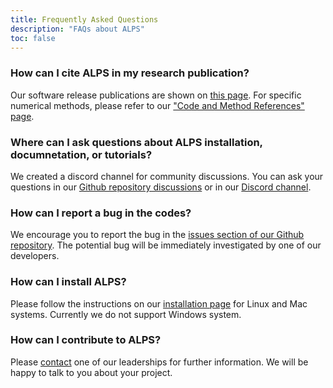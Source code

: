 ```yaml
---
title: Frequently Asked Questions
description: "FAQs about ALPS"
toc: false
---
```


### How can I cite ALPS in my research publication?

Our software release publications are shown on [this page](../documentation/pubs/papers). For specific numerical methods, please refer to our ["Code and Method References" page](../documentation/pubs/refs).

### Where can I ask questions about ALPS installation, documnetation, or tutorials?

We created a discord channel for community discussions. You can ask your questions in our [Github repository discussions](https://github.com/ALPSim/ALPS/discussions/categories/q-a) or in our [Discord channel](https://discord.gg/JRNWnnva9g).

### How can I report a bug in the codes?

We encourage you to report the bug in the [issues section of our Github repository](https://github.com/ALPSim/ALPS/issues). The potential bug will be immediately investigated by one of our developers.

### How can I install ALPS?

Please follow the instructions on our [installation page](../documentation/install/) for Linux and Mac systems. Currently we do not support Windows system.


### How can I contribute to ALPS?

Please [contact](../govern#alps-community-steering-committee) one of our leaderships for further information. We will be happy to talk to you about your project.

